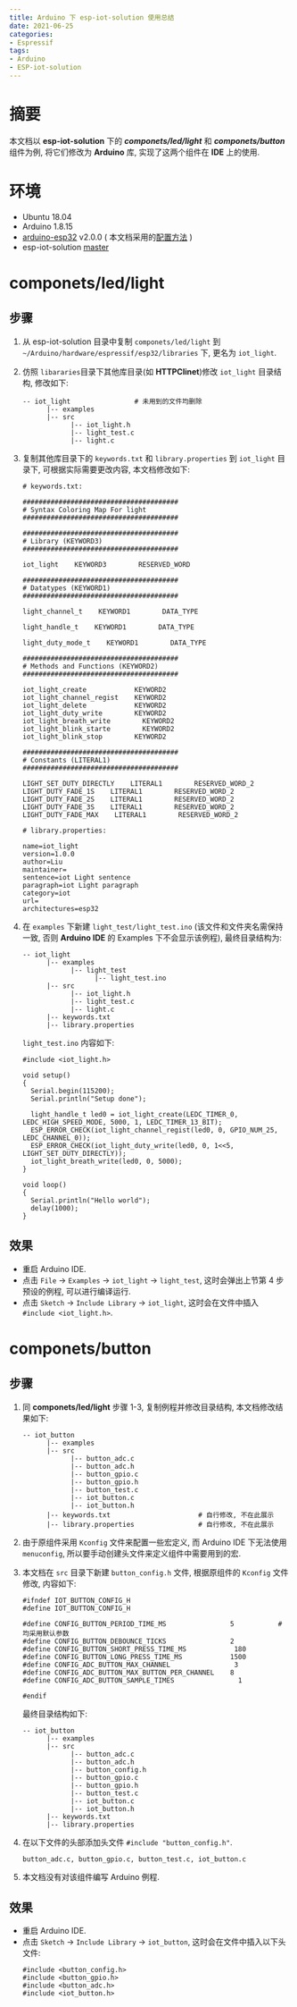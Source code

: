 ```yaml
---
title: Arduino 下 esp-iot-solution 使用总结
date: 2021-06-25
categories: 
- Espressif
tags:
- Arduino
- ESP-iot-solution
---
```

# 摘要

本文档以 **esp-iot-solution** 下的 ***componets/led/light***  和 ***componets/button*** 组件为例, 将它们修改为 **Arduino** 库, 实现了这两个组件在 **IDE** 上的使用.

<!--more-->

# 环境

- Ubuntu 18.04
- Arduino 1.8.15
- [arduino-esp32](https://github.com/espressif/arduino-esp32) v2.0.0 ( 本文档采用的[配置方法](https://github.com/espressif/arduino-esp32/blob/master/docs/arduino-ide/debian_ubuntu.md) )
- esp-iot-solution [master](https://github.com/espressif/esp-iot-solution)

# componets/led/light

## 步骤

1. 从 esp-iot-solution 目录中复制 `componets/led/light` 到 `~/Arduino/hardware/espressif/esp32/libraries` 下, 更名为 `iot_light`.
2. 仿照 `libararies`目录下其他库目录(如 **HTTPClinet**)修改 `iot_light` 目录结构, 修改如下:
   ```
   -- iot_light                # 未用到的文件均删除
         |-- examples
         |-- src
               |-- iot_light.h
               |-- light_test.c
               |-- light.c
   ```
3. 复制其他库目录下的 `keywords.txt` 和 `library.properties` 到 `iot_light` 目录下, 可根据实际需要更改内容, 本文档修改如下:
   ```
   # keywords.txt:
   
   #######################################
   # Syntax Coloring Map For light
   #######################################
   
   #######################################
   # Library (KEYWORD3)
   #######################################
   
   iot_light    KEYWORD3        RESERVED_WORD
   
   #######################################
   # Datatypes (KEYWORD1)
   #######################################
   
   light_channel_t    KEYWORD1        DATA_TYPE
   
   light_handle_t    KEYWORD1        DATA_TYPE
   
   light_duty_mode_t    KEYWORD1        DATA_TYPE
   
   #######################################
   # Methods and Functions (KEYWORD2)
   #######################################
   
   iot_light_create            KEYWORD2
   iot_light_channel_regist    KEYWORD2
   iot_light_delete            KEYWORD2
   iot_light_duty_write        KEYWORD2
   iot_light_breath_write        KEYWORD2
   iot_light_blink_starte        KEYWORD2
   iot_light_blink_stop        KEYWORD2
   
   #######################################
   # Constants (LITERAL1)
   #######################################
   
   LIGHT_SET_DUTY_DIRECTLY    LITERAL1        RESERVED_WORD_2
   LIGHT_DUTY_FADE_1S    LITERAL1        RESERVED_WORD_2
   LIGHT_DUTY_FADE_2S    LITERAL1        RESERVED_WORD_2
   LIGHT_DUTY_FADE_3S    LITERAL1        RESERVED_WORD_2
   LIGHT_DUTY_FADE_MAX    LITERAL1        RESERVED_WORD_2
   
   ```
   ```
   # library.properties:
   
   name=iot_light
   version=1.0.0
   author=Liu
   maintainer=
   sentence=iot Light sentence
   paragraph=iot Light paragraph
   category=iot
   url=
   architectures=esp32
   ```
4. 在 `examples` 下新建 `light_test/light_test.ino` (该文件和文件夹名需保持一致, 否则 **Arduino IDE** 的 Examples 下不会显示该例程), 最终目录结构为:
   ```
   -- iot_light          
         |-- examples
               |-- light_test
                     |-- light_test.ino
         |-- src
               |-- iot_light.h
               |-- light_test.c
               |-- light.c
         |-- keywords.txt
         |-- library.properties
   ```
   
    `light_test.ino` 内容如下:
   ```
   #include <iot_light.h>
   
   void setup()
   {
     Serial.begin(115200);
     Serial.println("Setup done");
   
     light_handle_t led0 = iot_light_create(LEDC_TIMER_0, LEDC_HIGH_SPEED_MODE, 5000, 1, LEDC_TIMER_13_BIT);
     ESP_ERROR_CHECK(iot_light_channel_regist(led0, 0, GPIO_NUM_25, LEDC_CHANNEL_0));
     ESP_ERROR_CHECK(iot_light_duty_write(led0, 0, 1<<5, LIGHT_SET_DUTY_DIRECTLY));
     iot_light_breath_write(led0, 0, 5000);
   }
   
   void loop()
   {
     Serial.println("Hello world");
     delay(1000);
   }
   ```

## 效果

- 重启 Arduino IDE.
- 点击 `File` -> `Examples` -> `iot_light` -> `light_test`, 这时会弹出上节第 4 步预设的例程, 可以进行编译运行.
-  点击 `Sketch` -> `Include Library` -> `iot_light`, 这时会在文件中插入 `#include <iot_light.h>`.

# componets/button

## 步骤

1. 同 **componets/led/light** 步骤 1-3, 复制例程并修改目录结构, 本文档修改结果如下:
   ```
   -- iot_button        
         |-- examples
         |-- src
               |-- button_adc.c
               |-- button_adc.h
               |-- button_gpio.c
               |-- button_gpio.h
               |-- button_test.c
               |-- iot_button.c
               |-- iot_button.h
         |-- keywords.txt                      # 自行修改, 不在此展示
         |-- library.properties                # 自行修改, 不在此展示
   ```
2. 由于原组件采用 `Kconfig` 文件来配置一些宏定义, 而 Arduino IDE 下无法使用 `menuconfig`, 所以要手动创建头文件来定义组件中需要用到的宏. 
3. 本文档在 `src` 目录下新建 `button_config.h` 文件, 根据原组件的 `Kconfig` 文件修改, 内容如下:
   ```
   #ifndef IOT_BUTTON_CONFIG_H
   #define IOT_BUTTON_CONFIG_H
   
   #define CONFIG_BUTTON_PERIOD_TIME_MS                5           # 均采用默认参数
   #define CONFIG_BUTTON_DEBOUNCE_TICKS                2
   #define CONFIG_BUTTON_SHORT_PRESS_TIME_MS            180
   #define CONFIG_BUTTON_LONG_PRESS_TIME_MS            1500
   #define CONFIG_ADC_BUTTON_MAX_CHANNEL                3
   #define CONFIG_ADC_BUTTON_MAX_BUTTON_PER_CHANNEL    8
   #define CONFIG_ADC_BUTTON_SAMPLE_TIMES                1
   
   #endif
   ```
   
   最终目录结构如下:
   ```
   -- iot_button       
         |-- examples
         |-- src
               |-- button_adc.c
               |-- button_adc.h
               |-- button_config.h
               |-- button_gpio.c
               |-- button_gpio.h
               |-- button_test.c
               |-- iot_button.c
               |-- iot_button.h
         |-- keywords.txt                    
         |-- library.properties                
   ```

4. 在以下文件的头部添加头文件 `#include "button_config.h"`.
   ```
   button_adc.c, button_gpio.c, button_test.c, iot_button.c
   ```

5. 本文档没有对该组件编写 Arduino 例程.

## 效果

- 重启 Arduino IDE.
- 点击 `Sketch` -> `Include Library` -> `iot_button`, 这时会在文件中插入以下头文件:
  ```
  #include <button_config.h>
  #include <button_gpio.h>
  #include <button_adc.h>
  #include <iot_button.h>
  ```
